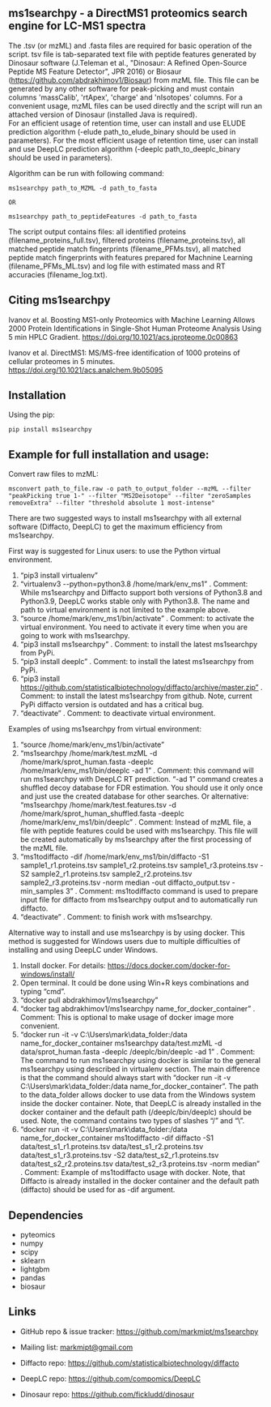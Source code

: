 ms1searchpy - a DirectMS1 proteomics search engine for LC-MS1 spectra
-----------------------------------------------------------------------

The .tsv (or mzML) and .fasta files are required for basic operation of the script.
tsv file is tab-separated text file with peptide features generated by Dinosaur software (J.Teleman et al., "Dinosaur: A Refined Open-Source Peptide MS Feature Detector", JPR 2016) or Biosaur (https://github.com/abdrakhimov1/Biosaur) from mzML file. This file can be generated by any other software for peak-picking and must contain columns 'massCalib', 'rtApex', 'charge' and 'nIsotopes' columns.
For a сonvenient usage, mzML files can be used directly and the script will run an attached version of Dinosaur (installed Java is required).  
For an efficient usage of retention time, user can install and use ELUDE prediction algorithm (-elude path_to_elude_binary should be used in parameters).
For the most efficient usage of retention time, user can install and use DeepLC prediction algorithm (-deeplc path_to_deeplc_binary should be used in parameters).

Algorithm can be run with following command:

    ms1searchpy path_to_MZML -d path_to_fasta

    OR

    ms1searchpy path_to_peptideFeatures -d path_to_fasta

The script output contains files: all identified proteins (filename_proteins_full.tsv), filtered proteins (filename_proteins.tsv), all matched peptide match fingerprints (filename_PFMs.tsv), all matched peptide match fingerprints with features prepared for Machnine Learning (filename_PFMs_ML.tsv) and log file with estimated mass and RT accuracies (filename_log.txt).

Citing ms1searchpy
-------------------
Ivanov et al. Boosting MS1-only Proteomics with Machine Learning Allows 2000 Protein Identifications in Single-Shot Human Proteome Analysis Using 5 min HPLC Gradient. https://doi.org/10.1021/acs.jproteome.0c00863

Ivanov et al. DirectMS1: MS/MS-free identification of 1000 proteins of cellular proteomes in 5 minutes. https://doi.org/10.1021/acs.analchem.9b05095

Installation
-------------
Using the pip:

    pip install ms1searchpy
    
Example for full installation and usage:
-----------------------------------------

 Convert raw files to mzML: 
 
    msconvert path_to_file.raw -o path_to_output_folder --mzML --filter "peakPicking true 1-" --filter "MS2Deisotope" --filter "zeroSamples removeExtra" --filter "threshold absolute 1 most-intense"

There are two suggested ways to install ms1searchpy with all external software (Diffacto, DeepLC) to get the maximum efficiency from ms1searchpy.

First way is suggested for Linux users: to use the Python virtual environment.

1. “pip3 install virtualenv”
2. “virtualenv3 --python=python3.8 /home/mark/env_ms1” . Comment: While ms1searchpy and Diffacto support both versions of Python3.8 and Python3.9, DeepLC works stable only with Python3.8. The name and path to virtual environment is not limited to the example above. 
3. “source /home/mark/env_ms1/bin/activate” . Comment: to activate the virtual environment. You need to activate it every time when you are going to work with ms1searchpy.
4. “pip3 install ms1searchpy” . Comment: to install the latest ms1searchpy from PyPi.
5. “pip3 install deeplc” . Comment: to install the latest ms1searchpy from PyPi.
6. “pip3 install https://github.com/statisticalbiotechnology/diffacto/archive/master.zip” . Comment: to install the latest ms1searchpy from github. Note, current PyPi diffacto version is outdated and has a critical bug.
7. “deactivate” . Comment: to deactivate virtual environment.

Examples of using ms1searchpy from virtual environment:

1. “source /home/mark/env_ms1/bin/activate”
2. “ms1searchpy /home/mark/test.mzML -d /home/mark/sprot_human.fasta -deeplc /home/mark/env_ms1/bin/deeplc -ad 1” . Comment: this command will run ms1searchpy with DeepLC RT prediction. “-ad 1” command creates a shuffled decoy database for FDR estimation. You should use it only once and just use the created database for other searches.
Or alternative:
“ms1searchpy /home/mark/test.features.tsv -d /home/mark/sprot_human_shuffled.fasta -deeplc /home/mark/env_ms1/bin/deeplc” . Comment: Instead of mzML file, a file with peptide features could be used with ms1searchpy. This file will be created automatically by ms1searchpy after the first processing of the mzML file.
3. “ms1todiffacto -dif /home/mark/env_ms1/bin/diffacto -S1 sample1_r1.proteins.tsv sample1_r2.proteins.tsv sample1_r3.proteins.tsv -S2 sample2_r1.proteins.tsv sample2_r2.proteins.tsv sample2_r3.proteins.tsv -norm median -out diffacto_output.tsv -min_samples 3” . Comment: ms1todiffacto command is used to prepare input file for diffacto from ms1searchpy output and to automatically run diffacto.
4. “deactivate” . Comment: to finish work with ms1searchpy.



Alternative way to install and use ms1searchpy is by using docker. This method is suggested for Windows users due to multiple difficulties of installing and using DeepLC under Windows.

1. Install docker. For details: https://docs.docker.com/docker-for-windows/install/
2. Open terminal. It could be done using Win+R keys combinations and typing “cmd”.
3. “docker pull abdrakhimov1/ms1searchpy”
4. “docker tag abdrakhimov1/ms1searchpy name_for_docker_container” . Comment: This is optional to make usage of docker image more convenient. 
5. “docker run -it -v C:\Users\mark\data_folder:/data name_for_docker_container ms1searchpy data/test.mzML -d data/sprot_human.fasta -deeplc /deeplc/bin/deeplc -ad 1” . Comment: The command to run ms1searchpy using docker is similar to the general ms1searchpy using described in virtualenv section. The main difference is that the command should always start with “docker run -it -v C:\Users\mark\data_folder:/data name_for_docker_container”. The path to the data_folder allows docker to use data from the Windows system inside the docker container. Note, that DeepLC is already installed in the docker container and the default path (/deeplc/bin/deeplc) should be used. Note, the command contains two types of slashes “/” and “\”.
6. “docker run -it -v C:\Users\mark\data_folder:/data name_for_docker_container ms1todiffacto -dif diffacto -S1 data/test_s1_r1.proteins.tsv data/test_s1_r2.proteins.tsv data/test_s1_r3.proteins.tsv -S2 data/test_s2_r1.proteins.tsv data/test_s2_r2.proteins.tsv data/test_s2_r3.proteins.tsv -norm median” . Comment: Example of ms1todiffacto usage with docker. Note, that Diffacto is already installed in the docker container and the default path (diffacto) should be used for as -dif argument.

Dependencies
------------

- pyteomics
- numpy
- scipy
- sklearn
- lightgbm
- pandas
- biosaur

Links
-----

- GitHub repo & issue tracker: https://github.com/markmipt/ms1searchpy
- Mailing list: markmipt@gmail.com

- Diffacto repo: https://github.com/statisticalbiotechnology/diffacto
- DeepLC repo: https://github.com/compomics/DeepLC
- Dinosaur repo: https://github.com/fickludd/dinosaur
